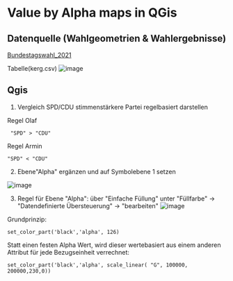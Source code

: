 # Value by Alpha maps in QGis

## Datenquelle (Wahlgeometrien & Wahlergebnisse)
[Bundestagswahl_2021](https://www.bundeswahlleiterin.de/bundestagswahlen/2021/ergebnisse/opendata.html)

Tabelle(kerg.csv)
![image](https://github.com/Tilidin/DTM/assets/134683773/d08e3df6-dd3d-43d5-aab0-076d8ccfa966)


## Qgis

1) Vergleich SPD/CDU stimmenstärkere Partei regelbasiert darstellen 

Regel  Olaf
```
 "SPD" > "CDU" 
 ```
 Regel Armin
 ```
 "SPD" < "CDU" 
 ```
 
 2) Ebene"Alpha" ergänzen und auf Symbolebene 1 setzen 
&nbsp;

 ![image](https://github.com/Tilidin/DTM/assets/134683773/88303c0c-2791-40fb-b339-3580019618cf)

3) Regel für Ebene "Alpha": über "Einfache Füllung" unter "Füllfarbe" -> "Datendefinierte Übersteuerung" -> "bearbeiten"
![image](https://github.com/Tilidin/DTM/assets/134683773/39fb3bc1-e3b7-4f21-a181-bd4ee861bc66)

Grundprinzip:
```
set_color_part('black','alpha', 126)
```

Statt einen festen Alpha Wert, wird dieser wertebasiert aus einem anderen Attribut für jede Bezugseinheit verrechnet:
```
set_color_part('black','alpha', scale_linear( "G", 100000, 200000,230,0))
```
